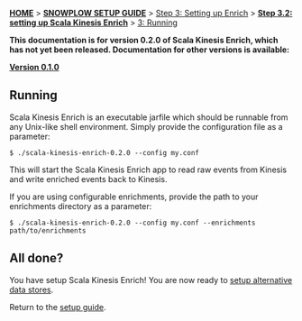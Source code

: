 <a name="top" />

[**HOME**](Home) > [**SNOWPLOW SETUP GUIDE**](Setting-up-Snowplow) > [Step 3: Setting up Enrich](Setting-up-enrich) > [**Step 3.2: setting up Scala Kinesis Enrich**](Setting-up-Scala-Kinesis-Enrich) > [3: Running](Running-Scala-Kinesis-Enrich)

**This documentation is for version 0.2.0 of Scala Kinesis Enrich, which has not yet been released. Documentation for other versions is available:**

**[Version 0.1.0][v0.1]**

## Running

Scala Kinesis Enrich is an executable jarfile which should be runnable from any Unix-like shell environment. Simply provide the configuration file as a parameter:

    $ ./scala-kinesis-enrich-0.2.0 --config my.conf

This will start the Scala Kinesis Enrich app to read raw events from Kinesis and write enriched events back to Kinesis.

If you are using configurable enrichments, provide the path to your enrichments directory as a parameter:

    $ ./scala-kinesis-enrich-0.2.0 --config my.conf --enrichments path/to/enrichments

## All done?

You have setup Scala Kinesis Enrich! You are now ready to [setup alternative data stores](Setting-up-alternative-data-stores).

Return to the [setup guide](Setting-up-Snowplow).

[v0.1]: https://github.com/snowplow/snowplow/wiki/Run-Scala-Kinesis-Enrich-v0.1
